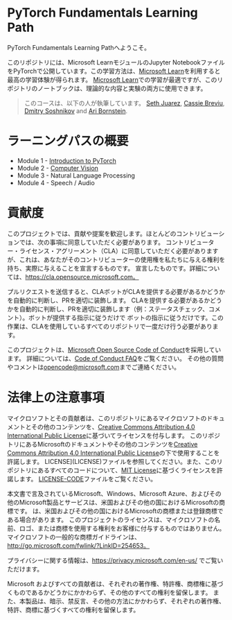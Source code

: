 # PyTorch Fundamentals Learning Path

PyTorch Fundamentals Learning Pathへようこそ。

このリポジトリには、Microsoft LearnモジュールのJupyter NotebookファイルをPyTorchで公開しています。この学習方法は、[Microsoft Learn]()を利用すると最高の学習体験が得られます。
[Microsoft Learn](https://docs.microsoft.com/learn/paths/pytorch-fundamentals/)での学習が最適ですが、このリポジトリのノートブックは、理論的な内容と実験の両方に使用できます。

> このコースは、以下の人が執筆しています。 [Seth Juarez](https://www.sethjuarez.com/), [Cassie Breviu](http://twitter.com/cassieview), [Dmitry Soshnikov](http://soshnikov.com) and [Ari Bornstein](https://twitter.com/pythiccoder). 

# ラーニングパスの概要

- Module 1 - [Introduction to PyTorch](Introduction-to-PyTorch/README.md)
- Module 2 - [Computer Vision](Introduction-to-Computer-Vision-with-PyTorch/README.md)
- Module 3 - Natural Language Processing
- Module 4 - Speech / Audio

# 貢献度

このプロジェクトでは、貢献や提案を歓迎します。ほとんどのコントリビューションでは、次の事項に同意していただく必要があります。
コントリビューター・ライセンス・アグリーメント（CLA）に同意していただく必要がありますが、これは、あなたがそのコントリビューターの使用権を私たちに与える権利を持ち、実際に与えることを宣言するものです。
宣言したものです。詳細については、https://cla.opensource.microsoft.com。

プルリクエストを送信すると、CLAボットがCLAを提供する必要があるかどうかを自動的に判断し、PRを適切に装飾します。
CLAを提供する必要があるかどうかを自動的に判断し、PRを適切に装飾します（例：ステータスチェック、コメント）。ボットが提供する指示に従うだけで
ボットの指示に従うだけです。この作業は、CLAを使用しているすべてのリポジトリで一度だけ行う必要があります。

このプロジェクトは、[Microsoft Open Source Code of Conduct](https://opensource.microsoft.com/codeofconduct/)を採用しています。
詳細については、[Code of Conduct FAQ](https://opensource.microsoft.com/codeofconduct/faq/)をご覧ください。
その他の質問やコメントは[opencode@microsoft.com](mailto:opencode@microsoft.com)までご連絡ください。

# 法律上の注意事項

マイクロソフトとその貢献者は、このリポジトリにあるマイクロソフトのドキュメントとその他のコンテンツを、[Creative Commons Attribution 4.0 International Public License]()に基づいてライセンスを付与します。
このリポジトリにあるMicrosoftのドキュメントやその他のコンテンツを[Creative Commons Attribution 4.0 International Public License](https://creativecommons.org/licenses/by/4.0/legalcode)の下で使用することを許諾します。
LICENSE](LICENSE)ファイルを参照してください。また、このリポジトリにあるすべてのコードについて、[MIT License](https://opensource.org/licenses/MIT)に基づくライセンスを許諾します。
[LICENSE-CODE](LICENSE-CODE)ファイルをご覧ください。

本文書で言及されているMicrosoft、Windows、Microsoft Azure、およびその他のMicrosoft製品とサービスは、米国およびその他の国におけるMicrosoftの商標です。
は、米国およびその他の国におけるMicrosoftの商標または登録商標である場合があります。
このプロジェクトのライセンスは、マイクロソフトの名前、ロゴ、または商標を使用する権利をお客様に付与するものではありません。
マイクロソフトの一般的な商標ガイドラインは、http://go.microsoft.com/fwlink/?LinkID=254653。

プライバシーに関する情報は、https://privacy.microsoft.com/en-us/ でご覧いただけます。

Microsoft およびすべての貢献者は、それぞれの著作権、特許権、商標権に基づくものであるかどうかにかかわらず、その他のすべての権利を留保します。
また、本製品は、暗示、禁反言、その他の方法にかかわらず、それぞれの著作権、特許、商標に基づくすべての権利を留保します。
